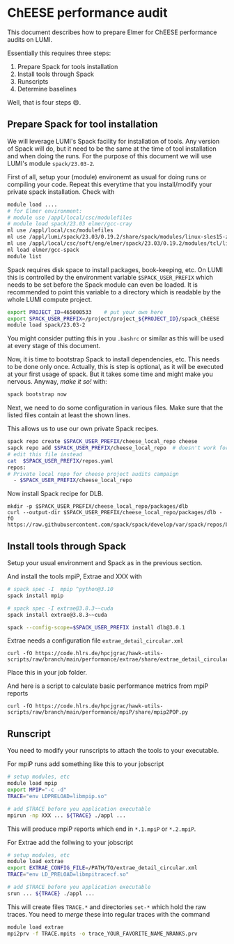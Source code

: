 # ChEESE performance audit 

This document describes how to prepare Elmer for ChEESE performance audits on LUMI. 

Essentially this requires three steps:
1. Prepare Spack for tools installation
1. Install tools through Spack
1. Runscripts
1. Determine baselines 

Well, that is four steps :smile:.

## Prepare Spack for tool installation

We will leverage LUMI's Spack facility for installation of tools. Any version of Spack will do, but it need to be the same at the time of tool installation and when doing the runs. For the purpose of this document we will use LUMI's module `spack/23.03-2`.

First of all, setup your (module) environemt as usual for doing runs or compiling your code. Repeat this everytime that you install/modify your private spack installation. Check with 
```bash
module load ....
# for Elmer environment: 
# module use /appl/local/csc/modulefiles
# module load spack/23.03 elmer/gcc-cray 
ml use /appl/local/csc/modulefiles
ml use /appl/lumi/spack/23.03/0.19.2/share/spack/modules/linux-sles15-zen2
ml use /appl/local/csc/soft/eng/elmer/spack/23.03/0.19.2/modules/tcl/linux-sles15-zen2/
ml load elmer/gcc-spack
module list
```

Spack requires disk space to install packages, book-keeping, etc. On LUMI this is controlled by the environment variable `$SPACK_USER_PREFIX` which needs to be set before the Spack module can even be loaded. It is recommended to point this variable to a directory which is readable by the whole LUMI compute project.

```bash 
export PROJECT_ID=465000533    # put your own here
export SPACK_USER_PREFIX=/project/project_${PROJECT_ID}/spack_ChEESE
module load spack/23.03-2
```
You might consider putting this in you `.bashrc` or similar as this will be used at every stage of this document.

Now, it is time to bootstrap Spack to install dependencies, etc. This needs to be done only once. Actually, this is step is optional, as it will be executed at your first usage of spack. But it takes some time and might make you nervous. Anyway, *make it so!* with:
```bash
spack bootstrap now
```

Next, we need to do some configuration in various files. Make sure that the listed files contain at least the shown lines.

This allows us to use our own private Spack recipes. 
```bash
spack repo create $SPACK_USER_PREFIX/cheese_local_repo cheese
sapck repo add $SPACK_USER_PREFIX/cheese_local_repo  # doesn't work for me
# edit this file instead
cat  $SPACK_USER_PREFIX/repos.yaml
repos:
# Private local repo for cheese project audits campaign
  - $SPACK_USER_PREFIX/cheese_local_repo
```

Now install Spack recipe for DLB.
```
mkdir -p $SPACK_USER_PREFIX/cheese_local_repo/packages/dlb
curl --output-dir $SPACK_USER_PREFIX/cheese_local_repo/packages/dlb -fO https://raw.githubusercontent.com/spack/spack/develop/var/spack/repos/builtin/packages/dlb/package.py
```


## Install tools through Spack
Setup your usual environment and Spack as in the previous section.

And install the tools mpiP, Extrae and XXX with 
```bash
# spack spec -I  mpip ^python@3.10
spack install mpip

# spack spec -I extrae@3.8.3~~cuda 
spack install extrae@3.8.3~~cuda 

spack --config-scope=$SPACK_USER_PREFIX install dlb@3.0.1
```

Extrae needs a configuration file `extrae_detail_circular.xml` 
```
curl -fO https://code.hlrs.de/hpcjgrac/hawk-utils-scripts/raw/branch/main/performance/extrae/share/extrae_detail_circular.xml
```
Place this in your job folder.

And here is a script to calculate basic performance metrics from mpiP reports
```
curl -fO https://code.hlrs.de/hpcjgrac/hawk-utils-scripts/raw/branch/main/performance/mpiP/share/mpip2POP.py
```

## Runscript

You need to modify your runscripts to attach the tools to your executable.

For mpiP runs add something like this to your jobscript
```bash
# setup modules, etc
module load mpip
export MPIP="-c -d"
TRACE="env LDPRELOAD=libmpip.so"

# add $TRACE before you application executable
mpirun -np XXX ... ${TRACE} ./appl ...
```
This will produce mpiP reports which end in `*.1.mpiP` or `*.2.mpiP`.

For Extrae add the follwing to your jobscript
```bash
# setup modules, etc
module load extrae
export EXTRAE_CONFIG_FILE=/PATH/TO/extrae_detail_circular.xml
TRACE="env LD_PRELOAD=libmpitracecf.so"

# add $TRACE before you application executable
srun ... ${TRACE} ./appl ...
```
This will create files `TRACE.*` and directories `set-*` which hold the raw traces. You need to _merge_ these into regular traces with the command
```bash
module load extrae
mpi2prv -f TRACE.mpits -o trace_YOUR_FAVORITE_NAME_NRANKS.prv
```



